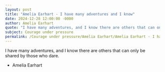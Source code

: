 ```yaml
---
layout: post
title: "Amelia Earhart - I have many adventures and I know"
date: 2024-12-28 12:00:00 -0000
author: Amelia Earhart
quote: "I have many adventures, and I know there are others that can only be shared by those who dare."
subject: Courage under pressure
permalink: /Courage under pressure/Amelia Earhart/Amelia Earhart - I have many adventures and I know
---
```


I have many adventures, and I know there are others that can only be shared by those who dare.

- Amelia Earhart
